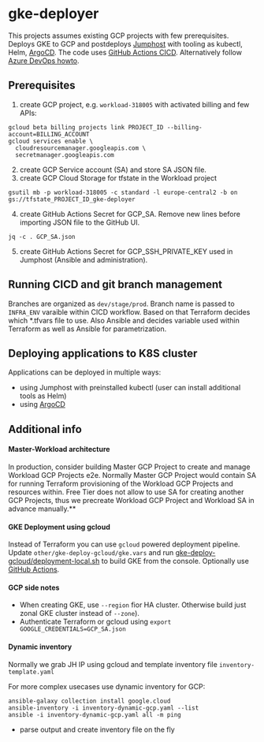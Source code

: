 # gke-deployer
This projects assumes existing GCP projects with few prerequisites.
Deploys GKE to GCP and postdeploys [Jumphost](docs/jh.md) with tooling as kubectl, Helm, [ArgoCD](docs/argocd.md).
The code uses [GitHub Actions CICD](.github/workflows/gke-deploy.yaml). Alternatively follow [Azure DevOps howto](docs/azure-devops.md).

## Prerequisites
1. create GCP project, e.g. `workload-318005` with activated billing and few APIs:
```
gcloud beta billing projects link PROJECT_ID --billing-account=BILLING_ACCOUNT
gcloud services enable \
  cloudresourcemanager.googleapis.com \
  secretmanager.googleapis.com
```
2. create GCP Service account (SA) and store SA JSON file.
3. create GCP Cloud Storage for tfstate in the Workload project
```
gsutil mb -p workload-318005 -c standard -l europe-central2 -b on gs://tfstate_PROJECT_ID_gke-deployer
```
4. create GitHub Actions Secret for GCP_SA. Remove new lines before importing JSON file to the GitHub UI.
```
jq -c . GCP_SA.json
```
5. create GitHub Actions Secret for GCP_SSH_PRIVATE_KEY used in Jumphost (Ansible and administration).

## Running CICD and git branch management
Branches are organized as `dev/stage/prod`. Branch name is passed to `INFRA_ENV` varaible within CICD workflow. Based on that Terraform decides which *.tfvars file to use. Also Ansible
and decides variable used within Terraform as well as Ansible for parametrization.

## Deploying applications to K8S cluster
Applications can be deployed in multiple ways:
- using Jumphost with preinstalled kubectl (user can install additional tools as Helm)
- using [ArgoCD](docs/argocd.md)


## Additional info
#### Master-Workload architecture
In production, consider building Master GCP Project to create and manage Workload GCP Projects e2e. Normally Master GCP Project would contain SA for running Terraform provisioning of the Workload GCP Projects and resources within. Free Tier does not allow to use SA for creating another GCP Projects, thus we precreate Workload GCP Project and Workload SA in advance manually.**

#### GKE Deployment using gcloud
Instead of Terraform you can use `gcloud` powered deployment pipeline. Update `other/gke-deploy-gcloud/gke.vars` and run [gke-deploy-gcloud/deployment-local.sh](other/gke-deploy-gcloud/deployment-local.sh) to build GKE from the console. Optionally use [GitHub Actions](other/gke-deploy-gcloud/.github/workflows/gke-deploy-gcloud.yaml).

#### GCP side notes
- When creating GKE, use `--region` fior HA cluster. Otherwise build just zonal GKE cluster instead of `--zone`).
- Authenticate Terraform or gcloud using `export GOOGLE_CREDENTIALS=GCP_SA.json`

#### Dynamic inventory
Normally we grab JH IP using gcloud and template inventory file `inventory-template.yaml`

For more complex usecases use dynamic inventory for GCP:
```
ansible-galaxy collection install google.cloud
ansible-inventory -i inventory-dynamic-gcp.yaml --list
ansible -i inventory-dynamic-gcp.yaml all -m ping
```
- parse output and create inventory file on the fly

